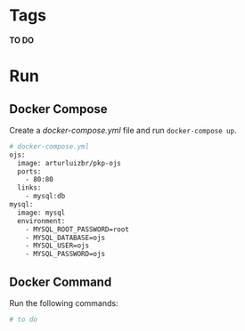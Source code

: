 # Tags
**TO DO**

# Run
## Docker Compose
Create a *docker-compose.yml* file and run ```docker-compose up```.
```dockerfile
# docker-compose.yml
ojs:
  image: arturluizbr/pkp-ojs
  ports:
    - 80:80
  links:
    - mysql:db
mysql:
  image: mysql
  environment:
    - MYSQL_ROOT_PASSWORD=root
    - MYSQL_DATABASE=ojs
    - MYSQL_USER=ojs
    - MYSQL_PASSWORD=ojs
```

## Docker Command
Run the following commands:
```bash
# to do
```